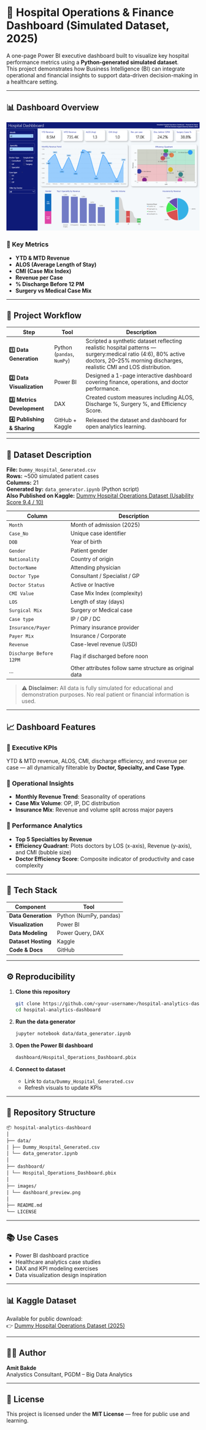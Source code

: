 # 🏥 Hospital Operations & Finance Dashboard (Simulated Dataset, 2025)

A one-page Power BI executive dashboard built to visualize key hospital performance metrics using a **Python-generated simulated dataset**.  
This project demonstrates how Business Intelligence (BI) can integrate operational and financial insights to support data-driven decision-making in a healthcare setting.

---

## 📊 Dashboard Overview
![Dashboard Preview](https://github.com/amitbakde99/Hospital-Operations-Finance-Dashboard/blob/main/images/Screenshot%202025-10-22%20203224.png)

### 🎯 Key Metrics
- **YTD & MTD Revenue**
- **ALOS (Average Length of Stay)**
- **CMI (Case Mix Index)**
- **Revenue per Case**
- **% Discharge Before 12 PM**
- **Surgery vs Medical Case Mix**

---

## 🧠 Project Workflow

| Step | Tool | Description |
|------|------|-------------|
| **1️⃣ Data Generation** | Python (`pandas`, `NumPy`) | Scripted a synthetic dataset reflecting realistic hospital patterns — surgery:medical ratio (4:6), 80% active doctors, 20–25% morning discharges, realistic CMI and LOS distribution. |
| **2️⃣ Data Visualization** | Power BI | Designed a 1-page interactive dashboard covering finance, operations, and doctor performance. |
| **3️⃣ Metrics Development** | DAX | Created custom measures including ALOS, Discharge %, Surgery %, and Efficiency Score. |
| **4️⃣ Publishing & Sharing** | GitHub + Kaggle | Released the dataset and dashboard for open analytics learning. |

---

## 🧾 Dataset Description

**File:** `Dummy_Hospital_Generated.csv`  
**Rows:** ~500 simulated patient cases  
**Columns:** 21  
**Generated by:** `data_generator.ipynb` (Python script)  
**Also Published on Kaggle:** [Dummy Hospital Operations Dataset (Usability Score 9.4 / 10)](https://www.kaggle.com/datasets/amitbakde/hospital-operations-dataset)


| Column | Description |
|---------|-------------|
| `Month` | Month of admission (2025) |
| `Case_No` | Unique case identifier |
| `DOB` | Year of birth |
| `Gender` | Patient gender |
| `Nationality` | Country of origin |
| `DoctorName` | Attending physician |
| `Doctor Type` | Consultant / Specialist / GP |
| `Doctor Status` | Active or Inactive |
| `CMI Value` | Case Mix Index (complexity) |
| `LOS` | Length of stay (days) |
| `Surgical Mix` | Surgery or Medical case |
| `Case type` | IP / OP / DC |
| `Insurance/Payer` | Primary insurance provider |
| `Payer Mix` | Insurance / Corporate |
| `Revenue` | Case-level revenue (USD) |
| `Discharge Before 12PM` | Flag if discharged before noon |
| ... | Other attributes follow same structure as original data |

> ⚠️ **Disclaimer:** All data is fully simulated for educational and demonstration purposes. No real patient or financial information is used.

---

## 📈 Dashboard Features

### 🔹 Executive KPIs
YTD & MTD revenue, ALOS, CMI, discharge efficiency, and revenue per case — all dynamically filterable by **Doctor, Specialty, and Case Type**.

### 🔹 Operational Insights
- **Monthly Revenue Trend**: Seasonality of operations  
- **Case Mix Volume**: OP, IP, DC distribution  
- **Insurance Mix**: Revenue and volume split across major payers  

### 🔹 Performance Analytics
- **Top 5 Specialties by Revenue**  
- **Efficiency Quadrant**: Plots doctors by LOS (x-axis), Revenue (y-axis), and CMI (bubble size)  
- **Doctor Efficiency Score**: Composite indicator of productivity and case complexity  

---

## 🧩 Tech Stack

| Component | Tool |
|------------|------|
| **Data Generation** | Python (NumPy, pandas) |
| **Visualization** | Power BI |
| **Data Modeling** | Power Query, DAX |
| **Dataset Hosting** | Kaggle |
| **Code & Docs** | GitHub |

---

## ⚙️ Reproducibility

1. **Clone this repository**
   ```bash
   git clone https://github.com/<your-username>/hospital-analytics-dashboard.git
   cd hospital-analytics-dashboard

   
2. **Run the data generator**

    ```bash
    jupyter notebook data/data_generator.ipynb
    ```

3. **Open the Power BI dashboard**

    ```bash
    dashboard/Hospital_Operations_Dashboard.pbix
    ```

4. **Connect to dataset**
    - Link to `data/Dummy_Hospital_Generated.csv`
    - Refresh visuals to update KPIs

---

## 📂 Repository Structure
```bash
📦 hospital-analytics-dashboard
│
├── data/
│ ├── Dummy_Hospital_Generated.csv
│ └── data_generator.ipynb
│
├── dashboard/
│ └── Hospital_Operations_Dashboard.pbix
│
├── images/
│ └── dashboard_preview.png
│
├── README.md
└── LICENSE
```
---

## 📚 Use Cases
- Power BI dashboard practice  
- Healthcare analytics case studies  
- DAX and KPI modeling exercises  
- Data visualization design inspiration  

---

## 📊 Kaggle Dataset
Available for public download:  
👉 [Dummy Hospital Operations Dataset (2025)](https://www.kaggle.com/)

---

## 👨‍💻 Author

**Amit Bakde**  
Analystics Consultant, 
PGDM – Big Data Analytics


---

## 📜 License
This project is licensed under the **MIT License** — free for public use and learning.
